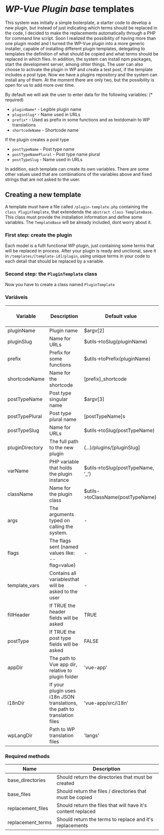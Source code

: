 # *WP-Vue Plugin base* templates
This system was initially a simple boilerplate, a starter code to develop a new plugin, but instead of just indicating which terms should be replaced in the code, I decided to make the replacements automatically through a PHP for command line script.
Soon I realized the possibility of having more than one plugin model and I turned the WP-Vue plugin into a more generic installer, capable of installing different plugin templates, delegating to templates the definition of what should be copied and what terms should be replaced in which files. In addition, the system can install npm packages, start the development server, among ohter things. The user can also choose to activate the plugin in WP and create a test post, if the template includes a post type.
Now we have a plugins repository and the system can install any of them. At the moment there are only two, but the possibility is open for us to add more over time.

By default we will ask the user to enter data for the following variables: (* required)
*  ```pluginName*``` - Legible plugin name
*  ```pluginSlug*``` - Name used in URLs
*  ```prefix*``` - Used as prefix in some functions and as textdomain to WP translations
*  ```shortcodeName``` - Shortcode name
  
If the plugin creates a post type
*  ```postTypeName``` - Post type name
*  ```postTypeNamePlural``` - Post type name plural
*  ```postTypeSlug``` - Name used in URLs
  
In addition, each template can create its own variables.
There are some other values used that are combinations of the variables above and fixed strings that are not asked to the user.
  
## Creating a new template
A template must have a file called ```/plugin-template.php``` containing the ```class PluginTemplate```, that extendends the ```abstract class TemplateBase```. This class must provide the installation information and define some variables. The ```TemplateBase``` will be already included, dont worry about it.

### First step: create the plugin
Each model is a fullt functional WP plugin, just containing some terms that will be replaced in process.
After your plugin is ready and unctional, save it in ```/templates/[template-id]/plugin```, using unique terms in your code to each detail that should be replaced by a variable.

### Second step: the ```PluginTemplate``` class
Now you have to create a class named ```PluginTemplate```

### Variáveis
| Variable | Description | Default value | Asked to user? | Required? |
| -- | -- | -- | :--: | :--: |
| pluginName | Plugin name | $argv[2] | Yes | Yes |
| pluginSlug | Name for URLs | $utils->toSlug(pluginName) | Yes | Yes |
| prefix | Prefix for some functions | $utils->toPrefix(pluginName) | No | Yes |
| shortcodeName | Name for the shortcode | [prefix]_shortcode | Yes | Yes |
| postTypeName | Post type singular name | $argv[3] | Yes | Yes |
| postTypePlural | Post type plural name | [postTypeName]s | Yes | Yes |
| postTypeSlug | Name for URLs | $utils->toSlug(postTypeName) | Yes | Yes |
| pluginDirectory | The full path to the new plugin | (...)/plugins/[pluginSlug] | No | Yes |
| varName | PHP variable that holds the plugin instance | $utils->toSlug(postTypeName, '_') | No | Yes |
| className | Name for the plugin class | $utils->toClassName(postTypeName) | No | Yes |
| args | The arguments typed on calling the system. | - | - | - |
| flags | The flags sent (named values like: -\-flag=value) | - | - | - |
| template_vars | Contains all variablesthat will be asked to the user | -|- | - |
| fillHeader | If TRUE the header fields will be asked | TRUE | - | Yes |
| postType | If TRUE the post type fields will be asked | FALSE | - | Yes |
| appDir | The path to Vue app dir, relative to plugin folder | 'vue-app' | - | Yes |
| i18nDir | If your plugin uses i18n JSON translations, the path to translation files | 'vue-app/src/i18n' | - | Yes |
| wpLangDir | Path to WP translation files | 'langs' | - | Yes |

### Required methods
| Name | Description |
| -- | -- |
| base_directories | Should return the directories that must be created |
| base_files | Should return the files / directories that must be copied |
| replacement_files | Should return the files that will have it's content replaced |
| replacement_terms | Should return the terms to replace and it's replacements |